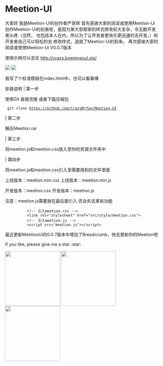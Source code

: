 # Meetion-UI
 大家好  我是Meetion-Ui的创作者严家辉  首先感谢大家的阅读或使用Meetion-Ui  创作Meetion-Ui的初衷呢，是因为某大型框架的样式修改较大复杂，令无数开发者头疼（当然，  也包括本人在内，所以为了让开发者更快乐更迅速的去开发，）和开发者自己可以轻松的去  修改样式，造就了Meetion-Ui的到来。  再次感谢大家的阅读或使用Meetion-Ui V0.0.7版本

使用示例可以去往 http://crazy.lovemysoul.vip/

![](https://img.shields.io/github/stars/CrazyMrYan/Meetion-UI?style=social.svg)
![](https://img.shields.io/badge/%20downloads-3/week-brightgreen.svg)

我写了个标准模板在index.html中，也可以看看噢

安装说明
| 第一步

使用Git 直接克隆 或者下载压缩包 

                                
<code>  git clone https://github.com/CrazyMrYan/Meetion-UI </code>
                            
| 第二步

解压Meetion.rar

| 第三步

将meetion.js和meetion.css放入至你的资源文件夹中


| 第四步

将meetion.js和meetion.css引入至需要用到的文件里面

上线版本：meetion.min.css
上线版本：meetion.min.js


开发版本：meetion.css
开发版本：meetion.js


注意：meetion.js需要放在最后面引入 否会失去某些功能
                                

              <!-- 引入meetion.css -->
              <link rel="stylesheet" href="src/style/meetion.css">
              <!-- 引入meetion.js -->
              <script src="meetion.js"></script>
                                

最近更新MeetionUi的0.0.7版本中增加了Breadcrumb，快去更新你的Meetion吧
<p>If you like, please give me a star :star:</p>

<img width="180" src="http://crazy-x-lovemysoul-x-vip.img.abc188.com/images/beishang.png" align="left" >  
<img  width="180" src="http://crazy-x-lovemysoul-x-vip.img.abc188.com/images/zan.png" align="left" />
<img  width="180" src="http://crazy-x-lovemysoul-x-vip.img.abc188.com/images/wechat.png" align="left" />


